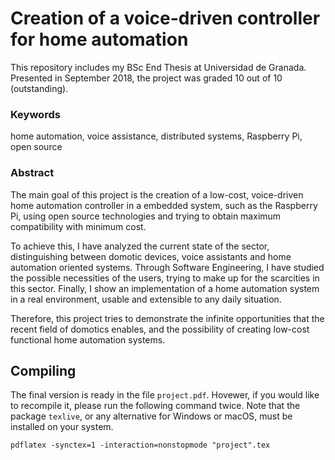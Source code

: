 # Creation of a voice-driven controller for home automation

This repository includes my BSc End Thesis at Universidad de Granada. Presented in September 2018, the project was graded 10
out of 10 (outstanding). 

### Keywords
home automation, voice assistance, distributed systems, Raspberry Pi, open source

### Abstract
The main goal of this project is the creation of a low-cost, voice-driven home automation controller in a embedded system,
such as the Raspberry Pi, using open source technologies and trying to obtain maximum compatibility with minimum cost.

To achieve this, I have analyzed the current state of the sector, distinguishing between domotic devices, voice assistants 
and home automation oriented systems. Through Software Engineering, I have studied the possible necessities of the users,
trying to make up for the scarcities in this sector. Finally, I show an implementation of a home automation system in a real
environment, usable and extensible to any daily situation.

Therefore, this project tries to demonstrate the infinite opportunities that the recent field of domotics enables, 
and the possibility of creating low-cost functional home automation systems.

## Compiling
The final version is ready in the file `project.pdf`. Hovewer, if you would like to recompile it, please run 
the following command twice. Note that the package `texlive`, or any alternative for Windows or macOS, must be installed 
on your system.

`pdflatex -synctex=1 -interaction=nonstopmode "project".tex`
